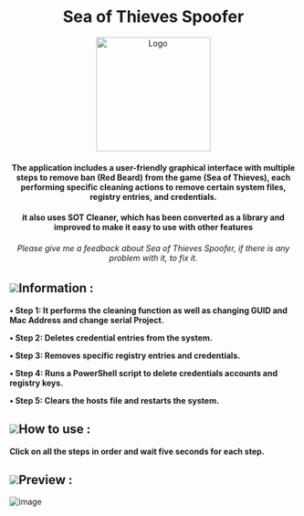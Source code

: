 <h1 align="center">Sea of Thieves Spoofer</h1>
<p align="center">
    <a href="[https://github.com/McDaived/Sea-of-Gods](https://github.com/McDaived/Sea-of-Thieves-Spoofer)">
        <img src="https://github.com/user-attachments/assets/fa0a8eaf-cdf6-4e3f-9d35-6045803e3c3a" alt="Logo" width="200" height="200">
    </a>
<h4 align="center">The application includes a user-friendly graphical interface with multiple steps to remove ban (Red Beard) from the game (Sea of Thieves), each performing specific cleaning actions to remove certain system files, registry entries, and credentials.</h4>
  <h4 align="center">it also uses SOT Cleaner, which has been converted as a library and improved to make it easy to use with other features</h4>
<h6 align="center">Please give me a feedback about Sea of Thieves Spoofer, if there is any problem with it, to fix it.</h6>

## ![](https://github.com/McDaived/NoRecoil-CS2/assets/18085492/fdee8c61-c0f7-41a2-80a0-15c1b5f5bb95)Information :
**• Step 1: It performs the cleaning function as well as changing GUID and Mac Address and change serial Project.**

**• Step 2: Deletes credential entries from the system.**

**• Step 3: Removes specific registry entries and credentials.**

**• Step 4: Runs a PowerShell script to delete credentials accounts and registry keys.**

**• Step 5: Clears the hosts file and restarts the system.**




## ![](https://github.com/McDaived/NoRecoil-CS2/assets/18085492/7eab67ab-4b44-40ee-b050-53e48a856fc5)How to use :
**Click on all the steps in order and wait five seconds for each step.**



## ![](https://github.com/McDaived/Discord-Profile-Card/assets/18085492/7a4879fd-97a1-4807-98e5-8f62137dee6e)Preview :
![image](https://github.com/user-attachments/assets/dd667dcf-42d0-47c5-894a-8c048f7c50b9)
